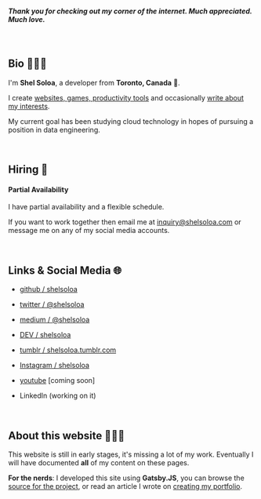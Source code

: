##### _Thank you for checking out my corner of the internet. Much appreciated. Much love._

&nbsp;

## Bio 👨🏾‍💻

I'm __Shel Soloa__, a developer from __Toronto, Canada__ 🍁. 

I create [websites, games, productivity tools](/projects) and occasionally [write about my interests](/blog). 

My current goal has been studying cloud technology in hopes of pursuing a position in data engineering.

&nbsp;

## Hiring 🤝

#### Partial Availability

I have partial availability and a flexible schedule. 

If you want to work together then email me at [inquiry@shelsoloa.com](mailto:inquiry@shelsoloa.com) or message me on any of my social media accounts.

&nbsp;

## Links & Social Media 🌐


- [github / shelsoloa](http://github.com/shelsoloa)

- [twitter / @shelsoloa](http://twitter.com/shelsoloa)

- [medium / @shelsoloa](http://medium.com/@shelsoloa)

- [DEV / shelsoloa](https://dev.to/shelsoloa)
	
- [tumblr / shelsoloa.tumblr.com](http://shelsoloa.tumblr.com)

- [Instagram / shelsoloa](http://instagram.com/shelsoloa)

- [youtube](http://youtube.com/channel/UCM2oD1gLLENjmHLNURW8JDg) [coming soon]

- LinkedIn (working on it)

&nbsp;

## About this website 👨🏾‍🔧

This website is still in early stages, it's missing a lot of my work. Eventually I will have documented __all__ of my content on these pages.

__For the nerds__: I developed this site using __Gatsby.JS__, you can browse the [source for the project](http://github.com/shelsoloa/shelsoloa-web "Github repo for shelsoloa website"), or read an article I wrote on [creating my portfolio](/blog/creating-my-portfolio).

&nbsp;
